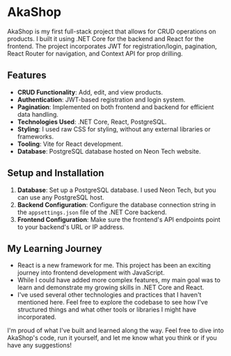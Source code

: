 # AkaShop

AkaShop is my first full-stack project that allows for CRUD operations on products. I built it using .NET Core for the backend and React for the frontend. The project incorporates JWT for registration/login, pagination, React Router for navigation, and Context API for prop drilling.

## Features

- **CRUD Functionality**: Add, edit, and view products.
- **Authentication**: JWT-based registration and login system.
- **Pagination**: Implemented on both frontend and backend for efficient data handling.
- **Technologies Used**: .NET Core, React, PostgreSQL.
- **Styling**: I used raw CSS for styling, without any external libraries or frameworks.
- **Tooling**: Vite for React development.
- **Database**: PostgreSQL database hosted on Neon Tech website.

## Setup and Installation

1. **Database**: Set up a PostgreSQL database. I used Neon Tech, but you can use any PostgreSQL host.
2. **Backend Configuration**: Configure the database connection string in the `appsettings.json` file of the .NET Core backend.
3. **Frontend Configuration**: Make sure the frontend's API endpoints point to your backend's URL or IP address.

## My Learning Journey

- React is a new framework for me. This project has been an exciting journey into frontend development with JavaScript.
- While I could have added more complex features, my main goal was to learn and demonstrate my growing skills in .NET Core and React.
- I've used several other technologies and practices that I haven't mentioned here. Feel free to explore the codebase to see how I've structured things and what other tools or libraries I might have incorporated.

I'm proud of what I've built and learned along the way. Feel free to dive into AkaShop's code, run it yourself, and let me know what you think or if you have any suggestions!
